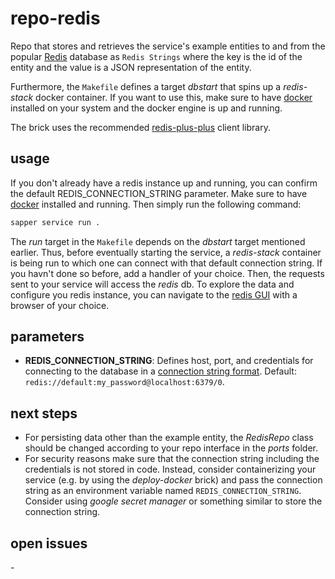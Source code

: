# repo-redis

Repo that stores and retrieves the service's example entities to and from the popular [Redis](https://redis.com/) database as `Redis Strings` where the key is the id of the entity and the value is a JSON representation of the entity.

Furthermore, the `Makefile` defines a target *dbstart* that spins up a *redis-stack* docker container. If you want to use this, make sure to have [docker](https://www.docker.com/) installed on your system and the docker engine is up and running.

The brick uses the recommended [redis-plus-plus](https://github.com/sewenew/redis-plus-plus) client library.

## usage

If you don't already have a redis instance up and running, you can confirm the default REDIS_CONNECTION_STRING parameter. Make sure to have [docker](https://www.docker.com/) installed and running. Then simply run the following command:

```bash
sapper service run .
```

The *run* target in the `Makefile` depends on the *dbstart* target mentioned earlier. Thus, before eventually starting the service, a *redis-stack* container is being run to which one can connect with that default connection string. If you havn't done so before, add a handler of your choice. Then, the requests sent to your service will access the *redis* db. To explore the data and configure you redis instance, you can navigate to the [redis GUI](http://localhost:8001/) with a browser of your choice.

## parameters

  - **REDIS_CONNECTION_STRING**: Defines host, port, and credentials for connecting to the database in a [connection string format](https://www.iana.org/assignments/uri-schemes/prov/redis). Default: `redis://default:my_password@localhost:6379/0`. 


## next steps

- For persisting data other than the example entity, the *RedisRepo* class should be changed according to your repo interface in the *ports* folder.
- For security reasons make sure that the connection string including the credentials is not stored in code. Instead, consider containerizing your service (e.g. by using the *deploy-docker* brick) and pass the connection string as an environment variable named `REDIS_CONNECTION_STRING`. Consider using *google secret manager* or something similar to store the connection string.

## open issues

*-*

